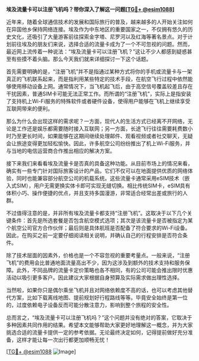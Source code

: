 **埃及流量卡可以注册飞机吗？带你深入了解这一问题[[TG💪+ @esim1088](https://t.me/s/esim1088)]**

近年来，随着全球通信技术的发展和国际旅行的普及，越来越多的人开始关注如何在异国他乡保持网络连接。埃及作为中东地区的重要国家之一，不仅拥有悠久的历史文化，还吸引了大量游客前往探索金字塔、尼罗河以及红海等著名景点。对于计划前往埃及的朋友们来说，选择合适的流量卡成为了一个不可忽视的问题。然而，最近网上流传着一种说法：“埃及流量卡可以注册飞机？”这让不少人都感到疑惑甚至有些摸不着头脑。那么今天我们就来详细探讨一下这个话题。

首先需要明确的是，“注册飞机”并不是指通过某种方式将你的手机或流量卡与一架真正的飞机联系起来，而是指利用某些特定的技术手段，在航空飞行过程中依然能够使用移动设备上网。通常情况下，当飞机起飞后，由于高空信号覆盖较差且存在干扰因素，普通SIM卡可能无法正常工作。而所谓的“注册飞机”，实际上是指安装了支持机上Wi-Fi服务的特殊软件或者硬件设备，使得用户能够在飞机上继续享受互联网带来的便利。

那么为什么会出现这样的需求呢？一方面，现代人的生活方式已经离不开网络，无论是工作还是娱乐都需要随时接入互联网；另一方面，长途飞行往往需要耗费数小时乃至更长时间，如果能够在这期间继续处理邮件、观看视频或者社交聊天，无疑会让旅途变得更加轻松愉快。因此，许多航空公司纷纷推出了机上Wi-Fi服务，并与当地的电信运营商合作推出相应的解决方案。

接下来我们来看看埃及流量卡是否真的具备这种功能。从目前市场上的情况来看，确实有一些专门针对国际旅客设计的产品，它们不仅可以在地面提供优质的网络体验，同时也能兼容部分航空公司的机载系统。这些流量卡通常采用eSIM技术（嵌入式SIM），用户无需更换实体卡即可实现无缝切换。相比传统SIM卡，eSIM具有体积小巧、操作便捷的优点，并且支持多国漫游，非常适合经常出差或旅行的人群。

不过值得注意的是，并非所有埃及流量卡都支持“注册飞机”。这取决于以下几个关键条件：首先是所选套餐是否包含航空模式选项；其次是该流量卡是否被指定为某个航空公司官方合作伙伴；最后则是具体航班是否配备了符合要求的Wi-Fi设备。因此，在购买之前一定要仔细阅读相关说明，并确认自己的行程安排是否符合条件。

除了技术层面的因素外，价格也是一个不容忽视的重要考量点。一般来说，“注册飞机”的费用会比普通地面流量高出不少，因为这涉及到额外的技术支持和服务保障。此外，不同品牌的流量卡定价策略也各不相同，有的公司可能会推出限时优惠活动以吸引更多客户。因此建议大家根据自身预算及实际需求做出理性选择。

当然啦，如果你只是偶尔乘坐飞机并且对网络依赖度不高的话，也可以考虑其他替代方案，比如下载离线地图、提前规划好行程路线等等。毕竟安全始终是第一位的，过度依赖电子设备反而可能分散注意力，影响到整个旅程的安全性。

总而言之，“埃及流量卡可以注册飞机吗？”这个问题并没有绝对的答案，它取决于多种因素共同作用的结果。希望本文能够帮助大家更好地理解这一概念，并为大家挑选合适的流量卡提供一定的参考依据。无论最终决定如何，记得提前做好充分准备，这样才能让每一次出行都更加顺畅无忧！

[[TG💪+ @esim1088](https://t.me/s/esim1088) ![Image](https://i.postimg.cc/4NQfJmqS/Snipaste-2025-05-13-00-14-12.png)]